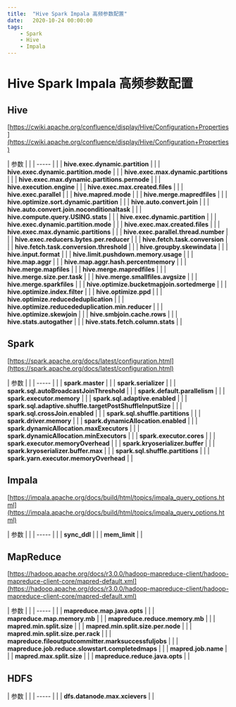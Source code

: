 ```yaml
---
title:  "Hive Spark Impala 高频参数配置"
date:   2020-10-24 00:00:00
tags:
    - Spark
    - Hive
    - Impala
---
```


# Hive Spark Impala 高频参数配置

## Hive


[https://cwiki.apache.org/confluence/display/Hive/Configuration+Properties](https://cwiki.apache.org/confluence/display/Hive/Configuration+Properties)

| 参数 |  |
| ----- |  |
| **hive.exec.dynamic.partition** | |
| **hive.exec.dynamic.partition.mode** | |
| **hive.exec.max.dynamic.partitions** | |
| **hive.exec.max.dynamic.partitions.pernode** |  |
| **hive.execution.engine** | |
| **hive.exec.max.created.files** |  |
| **hive.exec.parallel** |  |
| **hive.mapred.mode** |  |
| **hive.merge.mapredfiles** |  |
| **hive.optimize.sort.dynamic.partition** |  |
| **hive.auto.convert.join** | |
| **hive.auto.convert.join.noconditionaltask** | |
| **hive.compute.query.USING.stats** | |
| **hive.exec.dynamic.partition** | |
| **hive.exec.dynamic.partition.mode** | |
| **hive.exec.max.created.files** | |
| **hive.exec.max.dynamic.partitions** | |
| **hive.exec.parallel.thread.number** | |
| **hive.exec.reducers.bytes.per.reducer** | |
| **hive.fetch.task.conversion** | |
| **hive.fetch.task.conversion.threshold** | |
| **hive.groupby.skewindata** | |
| **hive.input.format** | |
| **hive.limit.pushdown.memory.usage** | |
| **hive.map.aggr** | |
| **hive.map.aggr.hash.percentmemory** | |
| **hive.merge.mapfiles** | |
| **hive.merge.mapredfiles** | |
| **hive.merge.size.per.task** | |
| **hive.merge.smallfiles.avgsize** | |
| **hive.merge.sparkfiles** | |
| **hive.optimize.bucketmapjoin.sortedmerge** | |
| **hive.optimize.index.filter** | |
| **hive.optimize.ppd** | |
| **hive.optimize.reducededuplication** | |
| **hive.optimize.reducededuplication.min.reducer** | |
| **hive.optimize.skewjoin** | |
| **hive.smbjoin.cache.rows** | |
| **hive.stats.autogather** | |
| **hive.stats.fetch.column.stats** | |

## Spark
[https://spark.apache.org/docs/latest/configuration.html](https://spark.apache.org/docs/latest/configuration.html)

| 参数 |  |
| ----- |  |
| **spark.master** | |
| **spark.serializer** | |
| **spark.sql.autoBroadcastJoinThreshold** | |
| **spark.default.parallelism** | | 
| **spark.executor.memory** | | 
| **spark.sql.adaptive.enabled** | | 
| **spark.sql.adaptive.shuffle.targetPostShuffleInputSize** | | 
| **spark.sql.crossJoin.enabled** | | 
| **spark.sql.shuffle.partitions** | | 
| **spark.driver.memory** | |
| **spark.dynamicAllocation.enabled** | |
| **spark.dynamicAllocation.maxExecutors** | |
| **spark.dynamicAllocation.minExecutors** | |
| **spark.executor.cores** | |
| **spark.executor.memoryOverhead** | |
| **spark.kryoserializer.buffer** | |
| **spark.kryoserializer.buffer.max** | |
| **spark.sql.shuffle.partitions** | |
| **spark.yarn.executor.memoryOverhead** | |

## Impala
[https://impala.apache.org/docs/build/html/topics/impala_query_options.html](https://impala.apache.org/docs/build/html/topics/impala_query_options.html)

| 参数 |  |
| ----- |  |
| **sync_ddl** | | 
| **mem_limit** | |

## MapReduce
[https://hadoop.apache.org/docs/r3.0.0/hadoop-mapreduce-client/hadoop-mapreduce-client-core/mapred-default.xml](https://hadoop.apache.org/docs/r3.0.0/hadoop-mapreduce-client/hadoop-mapreduce-client-core/mapred-default.xml)

| 参数 |  |
| ----- |  |
| **mapreduce.map.java.opts** | |
| **mapreduce.map.memory.mb** | |
| **mapreduce.reduce.memory.mb** | |
| **mapred.min.split.size** |  |
| **mapred.min.split.size.per.node** |  |
| **mapred.min.split.size.per.rack** |  |
| **mapreduce.fileoutputcommitter.marksuccessfuljobs** |  |
| **mapreduce.job.reduce.slowstart.completedmaps** |  |
| **mapred.job.name** | |
| **mapred.max.split.size** | |
| **mapreduce.reduce.java.opts** | |

## HDFS

| 参数 |  |
| ----- |  |
| **dfs.datanode.max.xcievers** | | 